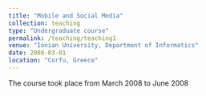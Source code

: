 ```yaml
---
title: "Mobile and Social Media"
collection: teaching
type: "Undergraduate course"
permalink: /teaching/teaching1
venue: "Ionian University, Department of Informatics"
date: 2008-03-01
location: "Corfu, Greece"
---
```

The course took place from March 2008 to June 2008
 
